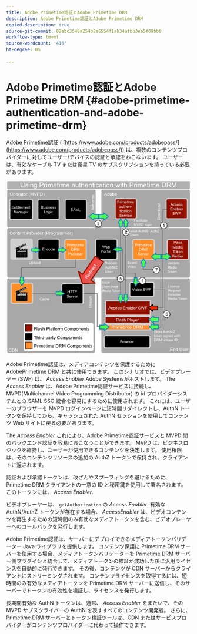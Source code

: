 ```yaml
---
title: Adobe Primetime認証とAdobe Primetime DRM
description: Adobe Primetime認証とAdobe Primetime DRM
copied-description: true
source-git-commit: 02ebc3548a254b2a6554f1ab34afbb3ea5f09bb8
workflow-type: tm+mt
source-wordcount: '416'
ht-degree: 0%

---
```


# Adobe Primetime認証とAdobe Primetime DRM {#adobe-primetime-authentication-and-adobe-primetime-drm}

Adobe Primetime認証 ( [https://www.adobe.com/products/adobepass/](https://www.adobe.com/products/adobepass/)) は、複数のコンテンツプロバイダーに対してユーザー/デバイスの認証と承認をおこないます。 ユーザーは、有効なケーブル TV または衛星 TV のサブスクリプションを持っている必要があります。

<!--<a id="fig_cln_bc2_44"></a>-->

![](assets/AdobePass_web.png)

Adobe Primetime認証は、メディアコンテンツを保護するためにAdobePrimetime DRM と共に使用できます。 このシナリオでは、ビデオプレーヤー (SWF) は、 *Access Enabler*:Adobe Systemsがホストします。 The *Access Enabler* は、Adobe Primetime認証サービスに接続し、MVPD(Multichannel Video Programming Distributor) の id プロバイダーシステムとの SAML SSO 統合を容易にするために使用されます。 これには、ユーザーのブラウザーを MVPD ログインページに短時間リダイレクトし、AuthN トークンを保持してから、キャッシュされた AuthN セッションを使用してコンテンツ Web サイトに戻る必要があります。

The *Access Enabler* これにより、Adobe Primetime認証サービスと MVPD 間のバックエンド認証を容易におこなうことができます。 MVPD は、ビジネスロジックを維持し、ユーザーが使用できるコンテンツを決定します。 使用権限は、そのコンテンツリソースの追加の AuthZ トークンで保持され、クライアントに返されます。

認証および承認トークンは、改ざんやスプーフィングを避けるために、Primetime DRM クライアントの一意の ID と秘密鍵を使用して署名されます。 このトークンには、 *Access Enabler*.

ビデオプレーヤーは、 `getAuthorization` の *Access Enabler*. 有効な AuthN/AuthZ トークンが存在する場合、 *AccessEnabler* は、ビデオコンテンツを再生するための短時間のみ有効なメディアトークンを含む、ビデオプレーヤーへのコールバックを発行します。

Adobe Primetime認証は、サーバーにデプロイできるメディアトークンバリデーター Java ライブラリを提供します。 コンテンツ保護に Primetime DRM サーバーを使用する場合、メディアトークンバリデーターを Primetime DRM サーバー側プラグインと統合して、メディアトークンの検証が成功した後に汎用ライセンスを自動的に発行できます。 その後、コンテンツが CDN サーバーからクライアントにストリーミングされます。 コンテンツライセンスを取得するには、短時間のみ有効なメディアトークンを Primetime DRM サーバーに送信し、そのサーバーでトークンの有効性を検証し、ライセンスを発行します。

長期間有効な AuthN トークンは、通常、 *Access Enabler* をまたいで、その MVPD サブスクライバーの AuthN を表すすべてのコンテンツ開発者。 さらに、Primetime DRM サーバーとトークン検証ツールは、CDN またはサービスプロバイダーがコンテンツプロバイダーに代わって操作できます。
